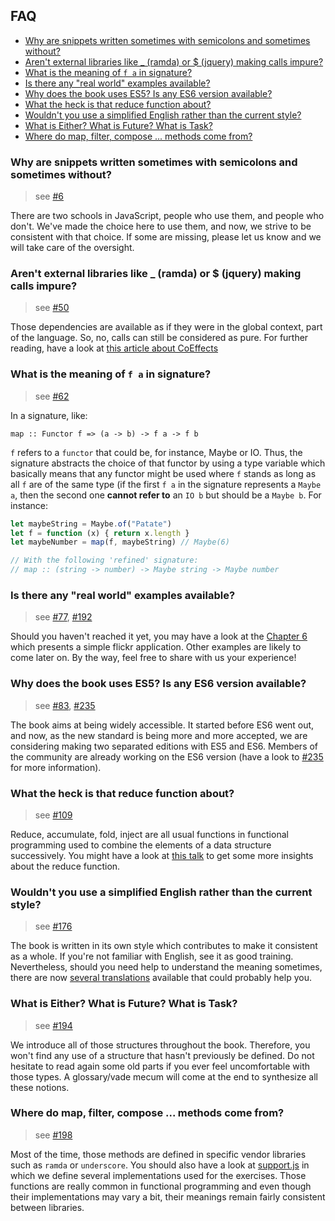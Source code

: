 ## FAQ

- [Why are snippets written sometimes with semicolons and sometimes
  without?](#why-are-snippets-written-sometimes-with-semicolons-and-sometimes-without)
- [Aren't external libraries like _ (ramda) or $ (jquery) making calls impure?](#arent-external-libraries-like-_-ramda-or--jquery-making-calls-impure)
- [What is the meaning of `f a` in signature?](#what-is-the-meaning-of-f-a-in-signature)
- [Is there any "real world" examples available?](#is-there-any-real-world-examples-available)
- [Why does the book uses ES5? Is any ES6 version available?](#why-does-the-book-uses-es5-is-any-es6-version-available)
- [What the heck is that reduce function about?](#what-the-heck-is-that-reduce-function-about)
- [Wouldn't you use a simplified English rather than the current style?](#wouldnt-you-use-a-simplified-english-rather-than-the-current-style)
- [What is Either? What is Future? What is Task?](#what-is-either-what-is-future-what-is-task)
- [Where do map, filter, compose ... methods come from?](#where-do-map-filter-compose--methods-come-from)

### Why are snippets written sometimes with semicolons and sometimes without?

> see [#6]

There are two schools in JavaScript, people who use them, and people who don't.  We've made the
choice here to use them, and now, we strive to be consistent with that choice. If some are
missing, please let us know and we will take care of the oversight.

### Aren't external libraries like _ (ramda) or $ (jquery) making calls impure?

> see [#50]

Those dependencies are available as if they were in the global context, part of the language.
So, no, calls can still be considered as pure.
For further reading, have a look at [this article about
CoEffects](http://tomasp.net/blog/2014/why-coeffects-matter/)

### What is the meaning of `f a` in signature?

> see [#62]

In a signature, like:

`map :: Functor f => (a -> b) -> f a -> f b`

`f` refers to a `functor` that could be, for instance, Maybe or IO. Thus, the signature abstracts
the choice of that functor by using a type variable which basically means that any functor
might be used where `f` stands as long as all `f` are of the same type (if the first `f a` in
the signature represents a `Maybe a`, then the second one **cannot refer to** an `IO b` but
should be a `Maybe b`. For instance:

```javascript
let maybeString = Maybe.of("Patate")
let f = function (x) { return x.length }
let maybeNumber = map(f, maybeString) // Maybe(6)

// With the following 'refined' signature:
// map :: (string -> number) -> Maybe string -> Maybe number
```

### Is there any "real world" examples available?

> see [#77], [#192]

Should you haven't reached it yet, you may have a look at the [Chapter
6](https://github.com/MostlyAdequate/mostly-adequate-guide/blob/master/ch6.md) which presents a
simple flickr application.
Other examples are likely to come later on. By the way, feel free to share with us your
experience!

### Why does the book uses ES5? Is any ES6 version available?

> see [#83], [#235]

The book aims at being widely accessible. It started before ES6 went out, and now, as the new
standard is being more and more accepted, we are considering making two separated editions with
ES5 and ES6. Members of the community are already working on the ES6 version (have a look to
[#235] for more information).

### What the heck is that reduce function about?

> see [#109]

Reduce, accumulate, fold, inject are all usual functions in functional programming used to
combine the elements of a data structure successively. You might have a look at [this
talk](https://www.youtube.com/watch?v=JZSoPZUoR58&ab_channel=NewCircleTraining) to get some
more insights about the reduce function.

### Wouldn't you use a simplified English rather than the current style?

> see [#176]

The book is written in its own style which contributes to make it consistent as a whole. If
you're not familiar with English, see it as good training. Nevertheless, should you need help
to understand the meaning sometimes, there are now [several
translations](https://github.com/MostlyAdequate/mostly-adequate-guide/blob/master/TRANSLATIONS.md)
available that could probably help you.

### What is Either? What is Future? What is Task?

> see [#194]

We introduce all of those structures throughout the book. Therefore, you won't find any use of a
structure that hasn't previously be defined. Do not hesitate to read again some old parts if
you ever feel uncomfortable with those types.
A glossary/vade mecum will come at the end to synthesize all these notions.

### Where do map, filter, compose ... methods come from?

> see [#198]

Most of the time, those methods are defined in specific vendor libraries such as `ramda` or
`underscore`. You should also have a look at
[support.js](https://github.com/MostlyAdequate/mostly-adequate-guide/blob/master/code%2Fpart1_exercises%2Fsupport.js)
in which we define several implementations used for the exercises. Those functions are really
common in functional programming and even though their implementations may vary a bit, their
meanings remain fairly consistent between libraries.


[#6]: https://github.com/MostlyAdequate/mostly-adequate-guide/issues/6
[#50]: https://github.com/MostlyAdequate/mostly-adequate-guide/issues/50
[#62]: https://github.com/MostlyAdequate/mostly-adequate-guide/issues/62
[#77]: https://github.com/MostlyAdequate/mostly-adequate-guide/issues/77
[#83]: https://github.com/MostlyAdequate/mostly-adequate-guide/issues/83
[#109]: https://github.com/MostlyAdequate/mostly-adequate-guide/issues/109
[#176]: https://github.com/MostlyAdequate/mostly-adequate-guide/issues/176
[#192]: https://github.com/MostlyAdequate/mostly-adequate-guide/issues/192
[#194]: https://github.com/MostlyAdequate/mostly-adequate-guide/issues/194
[#198]: https://github.com/MostlyAdequate/mostly-adequate-guide/issues/198
[#235]: https://github.com/MostlyAdequate/mostly-adequate-guide/pull/235